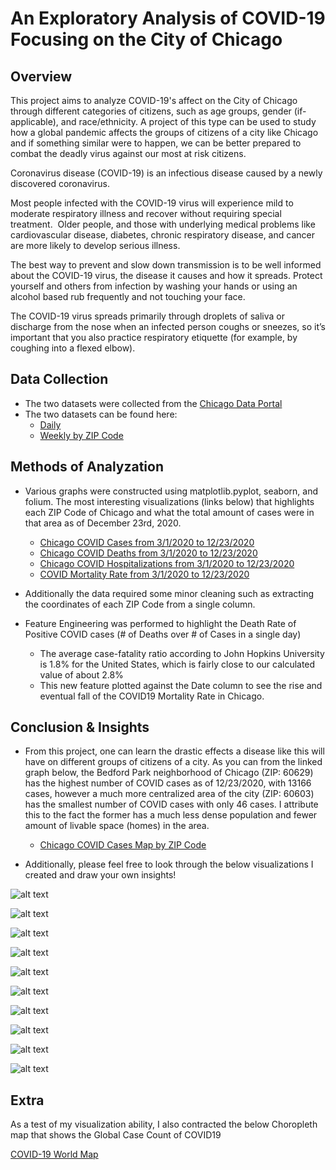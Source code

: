 # An Exploratory Analysis of COVID-19 Focusing on the City of Chicago

## Overview
This project aims to analyze COVID-19's affect on the City of Chicago through different categories of citizens, such as age groups, gender (if-applicable), and race/ethnicity.  A project of this type can be used to study how a global pandemic affects the groups of citizens of a city like Chicago and if something similar were to happen, we can be better prepared to combat the deadly virus against our most at risk citizens.

Coronavirus disease (COVID-19) is an infectious disease caused by a newly discovered coronavirus.

Most people infected with the COVID-19 virus will experience mild to moderate respiratory illness and recover without requiring special treatment.  Older people, and those with underlying medical problems like cardiovascular disease, diabetes, chronic respiratory disease, and cancer are more likely to develop serious illness.

The best way to prevent and slow down transmission is to be well informed about the COVID-19 virus, the disease it causes and how it spreads. Protect yourself and others from infection by washing your hands or using an alcohol based rub frequently and not touching your face.

The COVID-19 virus spreads primarily through droplets of saliva or discharge from the nose when an infected person coughs or sneezes, so it’s important that you also practice respiratory etiquette (for example, by coughing into a flexed elbow).

## Data Collection

* The two datasets were collected from the [Chicago Data Portal](https://data.cityofchicago.org/)
* The two datasets can be found here:
    * [Daily](https://data.cityofchicago.org/Health-Human-Services/Daily-Chicago-COVID-19-Cases-Deaths-and-Hospitaliz/kxzd-kd6a)
    * [Weekly by ZIP Code](https://data.cityofchicago.org/Health-Human-Services/COVID-19-Cases-Tests-and-Deaths-by-ZIP-Code/yhhz-zm2v/data)

## Methods of Analyzation

* Various graphs were constructed using matplotlib.pyplot, seaborn, and folium.  The most interesting visualizations (links below) that highlights each ZIP Code of Chicago and what the total amount of cases were in that area as of December 23rd, 2020.
   * [Chicago COVID Cases from 3/1/2020 to 12/23/2020](https://yiannimercer.github.io/COVID19_Chicago_Analysis/covid_cases.html)  
   * [Chicago COVID Deaths from 3/1/2020 to 12/23/2020](https://yiannimercer.github.io/COVID19_Chicago_Analysis/covid_death.html)  
   * [Chicago COVID Hospitalizations from 3/1/2020 to 12/23/2020](https://yiannimercer.github.io/COVID19_Chicago_Analysis/covid_hospitalization.html)  
   * [COVID Mortality Rate from 3/1/2020 to 12/23/2020](https://yiannimercer.github.io/COVID19_Chicago_Analysis/covid_mortality_rate.html)
      
* Additionally the data required some minor cleaning such as extracting the coordinates of each ZIP Code from a single column.
* Feature Engineering was performed to highlight the Death Rate of Positive COVID cases (# of Deaths over # of Cases in a single day)
    * The average case-fatality ratio according to John Hopkins University is 1.8% for the United States, which is fairly close to our calculated value of about 2.8%
    * This new feature plotted against the Date column to see the rise and eventual fall of the COVID19 Mortality Rate in Chicago.

## Conclusion & Insights
* From this project, one can learn the drastic effects a disease like this will have on different groups of citizens of a city.  As you can from the linked graph below, the Bedford Park neighborhood of Chicago (ZIP: 60629) has the highest number of COVID cases as of 12/23/2020, with 13166 cases, however a much more centralized area of the city (ZIP: 60603) has the smallest number of COVID cases with only 46 cases.  I attribute this to the fact the former has a much less dense population and fewer amount of livable space (homes) in the area.
   *  [Chicago COVID Cases Map by ZIP Code](https://yiannimercer.github.io/COVID19_Chicago_Analysis/chicago_covid_map.html)

* Additionally, please feel free to look through the below visualizations I created and draw your own insights!

![alt text](https://github.com/yiannimercer/COVID19_Chicago_Analysis/blob/main/images/covid_cases_age.png)  

![alt text](https://github.com/yiannimercer/COVID19_Chicago_Analysis/blob/main/images/covid_cases_ethnicity.png)  

![alt text](https://github.com/yiannimercer/COVID19_Chicago_Analysis/blob/main/images/covid_cases_gender.png)  

![alt text](https://github.com/yiannimercer/COVID19_Chicago_Analysis/blob/main/images/covid_death_age.png)  

![alt text](https://github.com/yiannimercer/COVID19_Chicago_Analysis/blob/main/images/covid_death_ethnicity.png)  

![alt text](https://github.com/yiannimercer/COVID19_Chicago_Analysis/blob/main/images/covid_deaths_gender.png)  

![alt text](https://github.com/yiannimercer/COVID19_Chicago_Analysis/blob/main/images/covid_hospital_age.png)  

![alt text](https://github.com/yiannimercer/COVID19_Chicago_Analysis/blob/main/images/covid_hospital_age.png)  

![alt text](https://github.com/yiannimercer/COVID19_Chicago_Analysis/blob/main/images/covid_hospital_ethnicity.png)  

![alt text](https://github.com/yiannimercer/COVID19_Chicago_Analysis/blob/main/images/covid_hospital_gender.png)  


## Extra
As a test of my visualization ability, I also contracted the below Choropleth map that shows the Global Case Count of COVID19

[COVID-19 World Map](https://yiannimercer.github.io/COVID19_Chicago_Analysis/world_covid.html)
